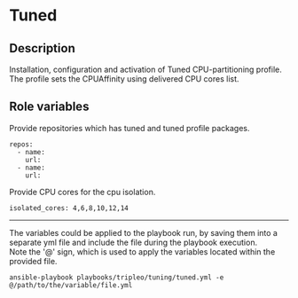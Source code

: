 # Tuned

## Description
Installation, configuration and activation of Tuned CPU-partitioning profile.  
The profile sets the CPUAffinity using delivered CPU cores list.

## Role variables
Provide repositories which has tuned and tuned profile packages.
```
repos:
  - name:
    url:
  - name:
    url:
```

Provide CPU cores for the cpu isolation.
```
isolated_cores: 4,6,8,10,12,14
```

***
The variables could be applied to the playbook run, by saving them into a separate yml file and include the file during the playbook execution.  
Note the '@' sign, which is used to apply the variables located within the provided file.

```
ansible-playbook playbooks/tripleo/tuning/tuned.yml -e @/path/to/the/variable/file.yml
```
